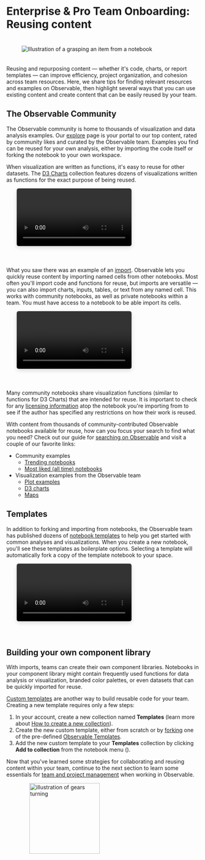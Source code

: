 # Enterprise & Pro Team Onboarding: Reusing content

<figure>
  <img
    style="margin:20px auto;max-width: 90%"
    src="/enterprise-pro/assets/code-reuse@1.png" alt="Illustration of a grasping an item from a notebook"
  />
</figure>

Reusing and repurposing content — whether it's code, charts, or report templates — can improve efficiency, project organization, and cohesion across team resources. Here, we share tips for finding relevant resources and examples on Observable, then highlight several ways that you can use existing content and create content that can be easily reused by your team.

## The Observable Community

The Observable community is home to thousands of visualization and data analysis examples. Our [explore](https://observablehq.com/explore) page is your portal to our top content, rated by community likes and curated by the Observable team. Examples you find can be reused for your own analysis, either by importing the code itself or forking the notebook to your own workspace. 

When visualization are written as functions, it's easy to reuse for other datasets. The [D3 Charts](https://observablehq.com/@d3/gallery) collection features dozens of visualizations written as functions for the exact purpose of being reused.

<video
    style="border-radius:5px;box-shadow:0 4px 12px rgba(0,0,0,0.15), 0 0 0 1px rgba(0, 0, 0, 0.1);margin-left:27px;margin-bottom:40px;max-width: 80%"
    src="/enterprise-pro/assets/reuseViz.mov" alt="Screen capture of a user working in Observable, importing a chart function from the D3 collection then replacing the example data with their own to create their own chart."
    autoplay loop controls = "false">
</video>

What you saw there was an example of an [import](https://observablehq.com/@observablehq/import?collection=@observablehq/notebook-fundamentals). Observable lets you quickly reuse content by importing named cells from other notebooks. Most often you'll import code and functions for reuse, but imports are versatile — you can also import charts, inputs, tables, or text from any named cell.  This works with community notebooks, as well as private notebooks within a team. You must have access to a notebook to be able import its cells.

<video
    style="border-radius:5px;box-shadow:0 4px 12px rgba(0,0,0,0.15), 0 0 0 1px rgba(0, 0, 0, 0.1);margin-left:27px;margin-bottom:40px;max-width: 80%"
    src="/enterprise-pro/assets/import.mov" alt="Screen capture of an Observable user writing a function, choosing Copy Import from the cell menu, then importing and using the function in another notebook."
    autoplay loop controls = "false">
</video>

Many community notebooks share visualization functions (similar to functions for D3 Charts) that are intended for reuse. It is important to check for any [licensing information](https://observablehq.com/@observablehq/licenses) atop the notebook you're importing from to see if the author has specified any restrictions on how their work is reused. 

With content from thousands of community-contributed Observable notebooks available for reuse, how can you focus your search to find what you need? Check out our guide for [searching on Observable](https://observablehq.com/@observablehq/searching-on-observable) and visit a couple of our favorite links:
- Community examples
  - [Trending notebooks](https://observablehq.com/trending)
  - [Most liked (all time) notebooks](https://observablehq.com/top)
- Visualization examples from the Observable team
  - [Plot examples](https://observablehq.com/collection/@observablehq/plot-examples)
  - [D3 charts](https://observablehq.com/collection/@d3/charts)
  - [Maps](https://observablehq.com/collection/@observablehq/maps)

## Templates

In addition to forking and importing from notebooks, the Observable team has published dozens of [notebook templates](https://observablehq.com/templates) to help you get started with common analyses and visualizations. When you create a new notebook, you'll see these templates as boilerplate options. Selecting a template will automatically fork a copy of the template notebook to your space.

<video
    style="border-radius:5px;box-shadow:0 4px 12px rgba(0,0,0,0.15), 0 0 0 1px rgba(0, 0, 0, 0.1);margin-left:27px;margin-bottom:40px;max-width: 80%"
    src="/enterprise-pro/assets/templates.mov" alt="Screen capture of an Observable user choosing an existing template when creating a new notebook."
    autoplay loop controls = "false">
</video>

## Building your own component library

With imports, teams can create their own component libraries. Notebooks in your component library might contain frequently used functions for data analysis or visualization, branded color palettes, or even datasets that can be quickly imported for reuse.  

[Custom templates](https://observablehq.com/@observablehq/custom-templates) are another way to build reusable code for your team. Creating a new template requires only a few steps:

1. In your account, create a new collection named **Templates** (learn more about [How to create a new collection](https://observablehq.com/@observablehq/collections?collection=@observablehq/editing-publishing-collaborating)).
2. Create the new custom template, either from scratch or by [forking](https://observablehq.com/@observablehq/fork-share-merge) one of the pre-defined [Observable Templates](https://observablehq.com/templates).
3. Add the new custom template to your **Templates** collection by clicking **Add to collection** from the notebook menu (<Icon name="threeHorizDots" />). 

Now that you've learned some strategies for collaborating and reusing content within your team, continue to the next section to learn some essentials for [team and project management](/enterprise-pro/team-project-management) when working in Observable.

<figure>
  <img
    style="margin-left:20px;width:184px"
    src="/enterprise-pro/assets/small-project-management.png"
    alt="illustration of gears turning"
  />
</figure>

